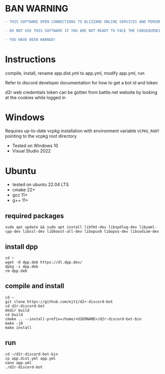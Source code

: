 # BAN WARNING

```diff
- THIS SOFTWARE OPEN CONNECTIONS TO BLIZZARD ONLINE SERVICES AND PERSONS DOING THIS MAY BE SUBJECT FOR ACCOUNT SUSPENSION OR CLOSURE.

- DO NOT USE THIS SOFTWARE IF YOU ARE NOT READY TO FACE THE CONSEQUENCES.

- YOU HAVE BEEN WARNED!
```

# Instructions

compile, install, rename app.dist.yml to app.yml, modify app.yml, run

Refer to discord developer documentation for how to get a bot id and token

d2r web credentials token can be gotten from battle.net website by looking at the cookies while logged in

# Windows

Requires up-to-date vcpkg installation with environment variable `VCPKG_ROOT` pointing to the vcpkg root directory

- Tested on Windows 10
- Visual Studio 2022

# Ubuntu

- tested on ubuntu 22.04 LTS
- cmake 22+
- gcc 11+
- g++ 11+

## required packages

`sudo apt update && sudo apt install libfmt-dev libspdlog-dev libyaml-cpp-dev libssl-dev libboost-all-dev libopus0 libopus-dev libsodium-dev`

## install dpp

```
cd ~
wget -O dpp.deb https://dl.dpp.dev/
dpkg -i dpp.deb
rm dpp.deb
```

## compile and install

```
cd ~
git clone https://github.com/ejt1/d2r-discord-bot
cd d2r-discord-bot
mkdir build
cd build
cmake .. --install-prefix=/home/<USERNAME>/d2r-discord-bot-bin
make -j8
make install
```

## run

```
cd ~/d2r-discord-bot-bin
cp app.dist.yml app.yml
nano app.yml
./d2r-discord-bot
```
